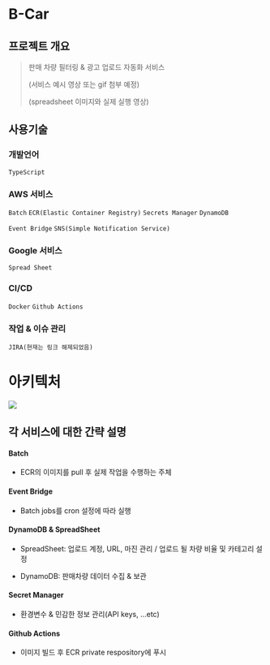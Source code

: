 # B-Car

## 프로젝트 개요

> 판매 차량 필터링 & 광고 업로드 자동화 서비스
>
> (서비스 예시 영상 또는 gif 첨부 예정)
>
> (spreadsheet 이미지와 실제 실행 영상)






## 사용기술
### 개발언어
`TypeScript`
### AWS 서비스
`Batch`  `ECR(Elastic Container Registry)` `Secrets Manager` `DynamoDB`

`Event Bridge` `SNS(Simple Notification Service)` 

### Google 서비스
`Spread Sheet`

### CI/CD
`Docker` `Github Actions`

### 작업 & 이슈 관리

`JIRA(현재는 링크 해제되었음)`





# 아키텍처

<img src="https://github.com/wns312/bcar/assets/61006711/91ed2c27-1223-4906-9307-44a7da8c02d2" />

## 각 서비스에 대한 간략 설명

#### Batch

- ECR의 이미지를 pull 후 실제 작업을 수행하는 주체

#### Event Bridge

- Batch jobs를 cron 설정에 따라 실행

#### DynamoDB & SpreadSheet

- SpreadSheet: 업로드 계정, URL, 마진 관리 / 업로드 될 차량 비율 및 카테고리 설정

- DynamoDB: 판매차량 데이터 수집 & 보관

#### Secret Manager

- 환경변수 & 민감한 정보  관리(API keys,  ...etc)

#### Github Actions

- 이미지 빌드 후 ECR private respository에 푸시

